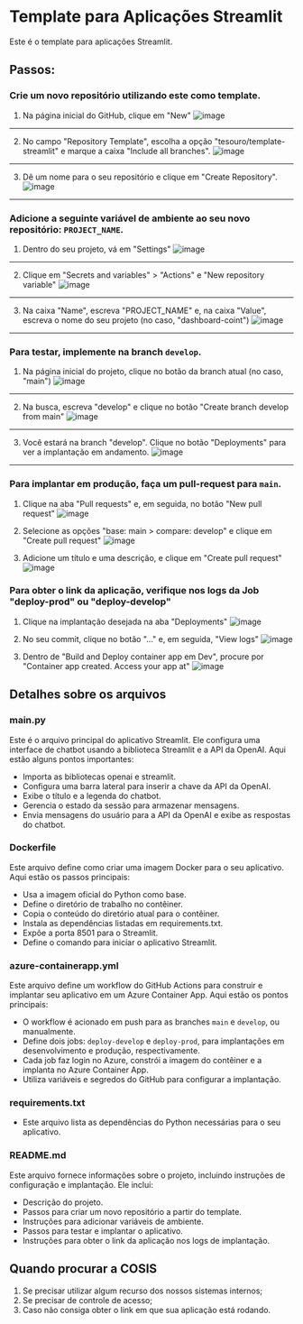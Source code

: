 # Template para Aplicações Streamlit

Este é o template para aplicações Streamlit.

## Passos:

### Crie um novo repositório utilizando este como template.
1) Na página inicial do GitHub, clique em "New"
![image](https://github.com/user-attachments/assets/ad12f0f5-68f0-4e9a-81f2-2306bc930994)

---

2) No campo "Repository Template", escolha a opção "tesouro/template-streamlit" e marque a caixa "Include all branches".
![image](https://github.com/user-attachments/assets/bd788613-161d-4e26-9ebe-4891e0b7e87b)

---

3) Dê um nome para o seu repositório e clique em "Create Repository".
![image](https://github.com/user-attachments/assets/a529cc0b-01ec-4fb2-addb-d672aa0cb30d)

---

### Adicione a seguinte variável de ambiente ao seu novo repositório: `PROJECT_NAME`.
1) Dentro do seu projeto, vá em "Settings"
![image](https://github.com/user-attachments/assets/dc6af511-5e49-4fb8-bf74-c3994d90dd92)

---

2) Clique em "Secrets and variables" > "Actions" e "New repository variable"
![image](https://github.com/user-attachments/assets/f498c540-00c5-4ae3-bbdb-811b3ff1c1dc)

---

3) Na caixa "Name", escreva "PROJECT_NAME" e, na caixa "Value", escreva o nome do seu projeto (no caso, "dashboard-coint")
![image](https://github.com/user-attachments/assets/35d89e4c-be5b-4558-a2ee-4cb7e497c1b2)

---

### Para testar, implemente na branch `develop`.
1) Na página inicial do projeto, clique no botão da branch atual (no caso, "main")
![image](https://github.com/user-attachments/assets/e7c67d13-8db7-4c05-bf9e-956e271194e3)

---

2) Na busca, escreva "develop" e clique no botão "Create branch develop from main"
![image](https://github.com/user-attachments/assets/43eb71ff-b4c3-42c7-b804-c5e3f7d43f7e)

---

3) Você estará na branch "develop". Clique no botão "Deployments" para ver a implantação em andamento.
![image](https://github.com/user-attachments/assets/8938ad85-5a0a-41e2-9d0a-21b0fa0c8349)

---

### Para implantar em produção, faça um pull-request para `main`.
1) Clique na aba "Pull requests" e, em seguida, no botão "New pull request"
![image](https://github.com/user-attachments/assets/5929a8fb-6e40-4ab0-9459-09cf5345785f)

2) Selecione as opções "base: main > compare: develop" e clique em "Create pull request"
![image](https://github.com/user-attachments/assets/2c1c3bfc-73b6-4f00-b6bc-93255bf3a1ff)


3) Adicione um título e uma descrição, e clique em "Create pull request"
![image](https://github.com/user-attachments/assets/653cb22f-9712-4471-bde1-b01b0f362984)

### Para obter o link da aplicação, verifique nos logs da Job "deploy-prod" ou "deploy-develop"
1) Clique na implantação desejada na aba "Deployments"
![image](https://github.com/user-attachments/assets/8938ad85-5a0a-41e2-9d0a-21b0fa0c8349)

2) No seu commit, clique no botão "..." e, em seguida, "View logs"
![image](https://github.com/user-attachments/assets/a149eeec-a678-4bd1-bc25-e1a121c8c063)

3) Dentro de "Build and Deploy container app em Dev", procure por "Container app created. Access your app at"
![image](https://github.com/user-attachments/assets/3fc09ecf-3829-47ac-8923-9ae4eca53b58)

## Detalhes sobre os arquivos

### main.py
Este é o arquivo principal do aplicativo Streamlit. Ele configura uma interface de chatbot usando a biblioteca Streamlit e a API da OpenAI. Aqui estão alguns pontos importantes:
- Importa as bibliotecas openai e streamlit.
- Configura uma barra lateral para inserir a chave da API da OpenAI.
- Exibe o título e a legenda do chatbot.
- Gerencia o estado da sessão para armazenar mensagens.
- Envia mensagens do usuário para a API da OpenAI e exibe as respostas do chatbot.

### Dockerfile
Este arquivo define como criar uma imagem Docker para o seu aplicativo. Aqui estão os passos principais:
- Usa a imagem oficial do Python como base.
- Define o diretório de trabalho no contêiner.
- Copia o conteúdo do diretório atual para o contêiner.
- Instala as dependências listadas em requirements.txt.
- Expõe a porta 8501 para o Streamlit.
- Define o comando para iniciar o aplicativo Streamlit.

### azure-containerapp.yml
Este arquivo define um workflow do GitHub Actions para construir e implantar seu aplicativo em um Azure Container App. Aqui estão os pontos principais:
- O workflow é acionado em push para as branches `main` e `develop`, ou manualmente.
- Define dois jobs: `deploy-develop` e `deploy-prod`, para implantações em desenvolvimento e produção, respectivamente.
- Cada job faz login no Azure, constrói a imagem do contêiner e a implanta no Azure Container App.
- Utiliza variáveis e segredos do GitHub para configurar a implantação.

### requirements.txt
- Este arquivo lista as dependências do Python necessárias para o seu aplicativo.

### README.md
Este arquivo fornece informações sobre o projeto, incluindo instruções de configuração e implantação. Ele inclui:
- Descrição do projeto.
- Passos para criar um novo repositório a partir do template.
- Instruções para adicionar variáveis de ambiente.
- Passos para testar e implantar o aplicativo.
- Instruções para obter o link da aplicação nos logs de implantação.

## Quando procurar a COSIS
1. Se precisar utilizar algum recurso dos nossos sistemas internos;
2. Se precisar de controle de acesso;
3. Caso não consiga obter o link em que sua aplicação está rodando.

